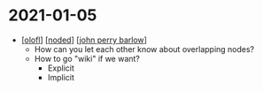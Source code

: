 # 2021-01-05

- [[olofl]] [[noded]] [[john perry barlow]] 
  - How can you let each other know about overlapping nodes?
  - How to go "wiki" if we want?
    - Explicit
    - Implicit

[//begin]: # "Autogenerated link references for markdown compatibility"
[olofl]: ../olofl "Olofl"
[noded]: ../noded "Noded"
[john perry barlow]: ../john-perry-barlow "John Perry Barlow"
[//end]: # "Autogenerated link references"